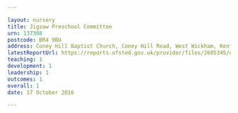 ```yaml
---

layout: nursery
title: Jigsaw Preschool Committee
urn: 137308
postcode: BR4 9BU
address: Coney Hill Baptist Church, Coney Hill Road, West Wickham, Kent, BR4 9BU
latestReportUrl: https://reports.ofsted.gov.uk/provider/files/2605345/urn/137308.pdf
teaching: 1
development: 1
leadership: 1
outcomes: 1
overall: 1
date: 17 October 2016

---
```

